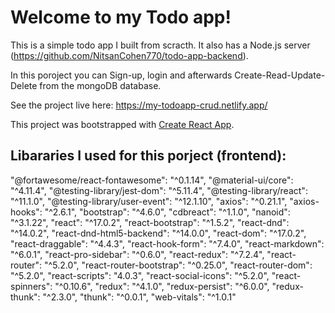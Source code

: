 # Welcome to my Todo app!

This is a simple todo app I built from scracth. It also has a Node.js server (https://github.com/NitsanCohen770/todo-app-backend).

In this poroject you can Sign-up, login and afterwards Create-Read-Update-Delete from the mongoDB database.

See the project live here: https://my-todoapp-crud.netlify.app/

This project was bootstrapped with [Create React App](https://github.com/facebook/create-react-app).



## Libararies I used for this porject (frontend):

"@fortawesome/react-fontawesome": "^0.1.14",
    "@material-ui/core": "^4.11.4",
    "@testing-library/jest-dom": "^5.11.4",
    "@testing-library/react": "^11.1.0",
    "@testing-library/user-event": "^12.1.10",
    "axios": "^0.21.1",
    "axios-hooks": "^2.6.1",
    "bootstrap": "^4.6.0",
    "cdbreact": "^1.1.0",
    "nanoid": "^3.1.22",
    "react": "^17.0.2",
    "react-bootstrap": "^1.5.2",
    "react-dnd": "^14.0.2",
    "react-dnd-html5-backend": "^14.0.0",
    "react-dom": "^17.0.2",
    "react-draggable": "^4.4.3",
    "react-hook-form": "^7.4.0",
    "react-markdown": "^6.0.1",
    "react-pro-sidebar": "^0.6.0",
    "react-redux": "^7.2.4",
    "react-router": "^5.2.0",
    "react-router-bootstrap": "^0.25.0",
    "react-router-dom": "^5.2.0",
    "react-scripts": "4.0.3",
    "react-social-icons": "^5.2.0",
    "react-spinners": "^0.10.6",
    "redux": "^4.1.0",
    "redux-persist": "^6.0.0",
    "redux-thunk": "^2.3.0",
    "thunk": "^0.0.1",
    "web-vitals": "^1.0.1"

